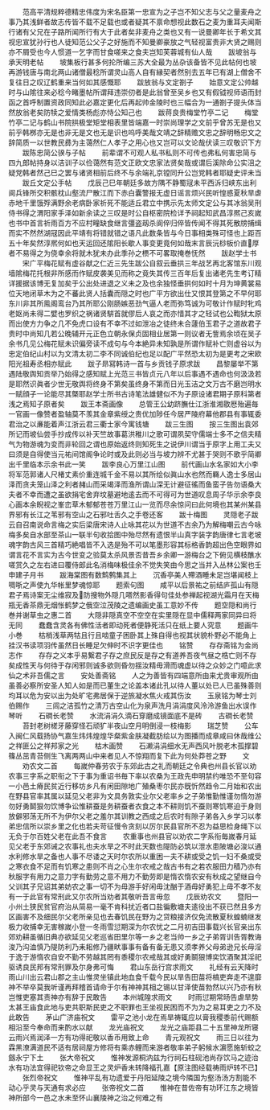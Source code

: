 <!-- { "loadSidebar": true } -->
　　范高平清规粹德精忠伟度为宋名臣第一忠宣为之子岂不知父志与父之量麦舟之事乃其浅鲜者故志传皆不载不足载也或者疑其不禀命想视此数石之麦为重耳夫闻斯行诸有父兄在子路所闻所行有大于此者矣非麦舟之类也又有一说曼卿年长于希文其视忠宣犹孙行也人徒知范公父子之好施而不知曼卿豪放之气轻视富贵非大贤之赐则亦不屑受也今人惯道一乞字而甘食嗟来之食夫岂知芙蓉城有仙人哉
　　跋坡翁与承天明老帖
　　坡集板行甚多何抡所编三苏大全最为丛杂该备皆不见此帖何也坡再游钱唐与南北两山诸僧最稔所谓灵山高人自有縁契者然别去五年已有湖上僧舍不复往日之叹辽鹤重来当何如其感慨耶
　　跋放翁与文定劄子
　　始意文定公帅越时与山隂往来必稔今睹墨帖所谓拜违崇仞者是此翁曾至吴乡也又有假钺视师语而封函之首呼制置资政同知此必嘉定更化后再起帅金陵时也三幅合为一通劄子提头体当然放翁老矣防犊之爱情类杨彪亦恃公知己也
　　跋蒋良贵梅堂竹亭二记
　　梅堂竹亭二记与鹤山书院拱极堂矩堂相表里皆端嘉一时崇尚理学之文前乎曾苏无是也又前乎韩桞亦无是也非无是文也无是识也呜呼美哉文靖之辞精赡文忠之辞明畅忠文之辞简质一以世教民彞为主蔼然仁人孝子之用心也又岂可以文论哉伏读三叹敬识下方
　　跋陈忠简公骙与子帖
　　前辈谓不可观人私书私则不可传也弗私何害忠简与四九郎帖持身以洁训子以俭蔼然有范文正欧文忠家法贤矣哉或谓后溪除命公实沮之疑党韩者然己巳之罢与诸贤相前后终不与余端礼京镗同升公岂党韩者耶疑史评未当
　　跋丘文定公手帖
　　戊辰己巳年朝廷多故方隅不静蜀冦未平西泝归峡东出利阆兵锋所交积骸枕山壑流尸散江而下赤白囊警报无虚日谣言烦兴民听惶惑夏秋旱虐赤地千里饿殍满野余老病卧家祈死不能适丘君立中携示先太师文定公与其冰翁吴刑侍书得之渭阳家手泽如新余读之三叹是时公自枢密院检详予祠起知武昌淳熈己亥嵗也书中首言祈雨百方不应村疃缺食继言彊盗刼杀阆倅归倅皆传闻不得其死散牓捕缉而实不然然湖冦因此平靖有将错就错之语凡此数条皆与今日事相类殊可怪也上距百五十年矣然淳熈何如也天运回还隂阳长歇人事变更竟何如哉末言辰沅桫板价直厚者不易得之为侥幸余将就木犹未办此季孙之槚不可畧取掩巻怃然
　　跋赵学士书
　　宋广平梅花赋有虚谷献之仁近三先生跋公自叙云垂拱三年战艺再北客馆东川观墙隂梅花托根非所感而作赋皮袭美见而称之竟失其传三百年后复出诸老先生考订精详援据该博无复加矣于公出处进退之义未之及也余独怪垂拱何如时十月为坤黄裳易位天地闭草木为之不蕃此贤人括囊而隠之时也广平方欲出仕又恨其登第之不早何耶东川非其所鳯阁鸾台乃其所耶公刚肠嫉恶劲气逼人老而弥笃诚为可敬计作赋时牝鸡老妪尚未得二嬖也罗织之祸诸贤騈首就僇后人哀之而亦惜其才之轻试也公鞫狱太原而出使方力争之几不免虎口设有不幸不过如泄冶之徒终未合蘧伯玉君子之道故君子贵时中尚知几若公晚辅开元正色立朝永保贞固相业居第一则议者无訾焉余顷在吴子余书几见公梅花赋未识偏旁读不成句与今本絶异未知孰是所谓作赋补亡则虚谷以为忠定伯纪山村以为文清太初二李不同诚伯纪也足以配广平然恐太初为是更考之宋欧阳光祖寿丞相亦赋此
　　跋子昻冩韩诗一首与乡贡钱子原求跋
　　昌黎屡举不第遇陆敬舆知贡举乃始得之感知赋上光范三书皆贞元八年以后事遇不遇命也何汲汲若是耶然识眞者少世无敬舆将终身不第矣虽终身不第而日光玉洁之文万古不磨岂明水一赋顔子一论能尽其槩耶赵学士所书古诗笔法雄健似不为子原设诸君期子原科第者浅之焉知子原者矣
　　跋王本斋画像
　　总管王公幼跻膴仕江浙淮湘敭厯殆遍毎一官画一像赞者盈轴莫不羡其金章紫绶之贵优加陟任今居严陵府幕他郡县有事辄委君治之以亷能着声江浙云君三衢士家今寓钱塘
　　跋三生图
　　按三生图出袁郊所记而坡仙尝手抄成传以补天竺故事葛洪稚川之歌可谓夙契守儒端士多不之信夫精气为物游魂为变而非轮回之谓也原始返终则知死生之说伊川谓当于原字上用工夫又曰须是自得使当元祐间馆阁争论时或及此则必当与坡力辨不尤甚于哭则不歌乎简卿出千里临本示余书此一笑
　　跋李良心万里江山图
　　前代画山水名家如大小李将军范郭诸人尺楮丈素价重连城千金不易以其所绘似眞山水也然而羇人逸士多居山泽而贪夫笼山泽之利者赭山而采竭泽而渔所谓山深无计避征徭而鱼蛮子告勿语桑大夫者不幸而遭之虽欲捐宅舍弃坟墓避地逺去而不可得可为世道叹息周子华示余李良心画本余睨视之峯峦草木郁郁苍苍万里江山一览而尽余惊问曰此何境也其某州某县界邪有长江之苇邪有空山之石邪吐舌久之手卷还客
　　跋十梅图
　　灵隠老子跋云自召南说命言梅之实后梁唐宋诗人止咏其花以为世道不古余乃为解梅嘲云古今咏梅多矣自水部至茶山一联半句收拾图中殆尽然有遗恨半山真字装字韵唐律七言老坡魂字韵古风三首精巧絶唱皆不入选是殆不可以笔墨形容其标格香韵超出色空眼界如谓言花不言实为古今世变之验莫太杀风景否昔吾乡余卿一游梅台之下俯见横枝醮水嗟赏久之左右进曰覆侍郎此名消梅味极佳余不觉失笑由今思之当并入丛林公案也壬申建子月书
　　跋海棠图有数鹪鹩集其上
　　沉香亭美人殢酒睡未足岂堪闻枝上啁哳之声使九华帐里梦魂惊耶
　　题索句图
　　咸平以后景祐之前结庐孤山有隠君子焉诗案无尘维寂及防搜物外隠几嗒然影香得句佳处参禅起视湖光霜月在天梅瓶无香茶鼎无烟怅鹤梦之俄空泣茂陵之遗编画史虽工意妙不传
　　题空隠和尚行巻并谢草虫之惠二首
　　大隠非隠真空不空空在实里隠在显中儒释两家同异曰将无同
　　蠢蠢含灵各有佛性活者即动死者便静死活只在纸上要人究意
　　题画牛小巻
　　枯梢浅草两牯且行且啮童子困卧其上殊自得也视其状貌朴野必不能角上挂汉书读项羽传虽然日长睡足欠伸时不识字更佳也
　　铭赞
　　存存斋铭为金尚志作
　　存存之义本乎易繋君子存之庶民反是存之有道养吾夜气昼之梏亡则不存矣成性天与何待于存闲邪则诚多欲则昏勿揺汝精毋滑而魂虚以待之众妙之门噫此求仙之术非吾儒之言
　　安处善斋铭
　　人之为善皆有四端意所由来尤贵审观所由虽善必察所安圣人知人如是而已董生之论盖本诸此孔以待人董以处已人已虽殊善则均耳以危为安以出为处旷宅弗居保于逆旅凝水焦火戒其伤汝
　　玉泉铭为琴士刘伯赐作
　　三闾之洁孤竹之清万古空山化为泉声洗月涓涓度风泠泠游鱼出水误作琴听
　　石磵长老赞
　　水流涓涓久滴石穿磨成镜面底不是砖
　　古磵长老赞
　　苔封老树槎牙藤穿怪石顽犷半夜山空月明倒浸一枝梅影
　　瑞芝赞
　　公车入闽仁风载扬协气嘉生炜炜煌煌华粲紫金肤凝截肪绘以为图播而成章咸曰休哉维公之祥匪公之祥邦家之光
　　枯木画赞
　　石濑涓涓细水无声西风叶脱老木孤撑碧篠丛茁青苔侧生飞离两两山中来者见人不惊翔而复下此为何处莽苍之野
　　文
　　劝农文二首
　　每嵗仲春劳农于东郊此古之礼而朝廷之令典也州县长官以劝农事三字系之职衔之下于事为重诏书毎下率以农桑为王政先申明禁约唯恐不至句容一小邑土瘠民贫近行移坊乡凡有闲田隙地广殖桑枣尔民亦旣忻然趋令二月始和农出在野县官率其属以延见父老非为文具务敦实业尔父老率乡之子弟惟勤惟谨勿惰勿游勿好勇鬬狠勿饮博争讼惟耕蚕是务耕蚕者衣食之本不耕则饥不蚕则寒饥寒迫于身则放僻邪荡无所不为伊尔父老之羞尔其训教之西成之后农时有隙子弟各入乡学习以孝弟忠信所以崇乡里之化也若夫苛征慢令贪刻以厉尔民县官所不忍为益思检身绳下以无负于尔百姓父老在此吾不食言
　　农重事也州县官以劝农二字系衔毎嵗春月延见父老于东郊诫之农事礼也夫水旱之不时此天数也隄防必筑以泄水患陂塘必浚以通水利修水旱之备也人事不尽诿之天时尔农所以重困一夫不耕或受之饥一妇不桑或受之寒衣食不足而有饥寒之患则不肖之心生尔农戒之哉古书有之若农服田力穑乃亦有秋服字有用力之意力字有勤劳之意不用力不勤劳即是惰农惰农安有秋成之望继自今父训其子兄诏其弟妨农之事一切不为毋游手好闲毋沈酗于酒毋好勇犯上毋不孝不友有一于此官有常刑此又尔农所当劝者其敬听吾言毋忽
　　戊辰劝农文
　　暨阳一小州土狭民贫官府治从简易一毫不肯科扰近者口盐徧敷塘夫逺役出不获已然且多方区画害不及细民尔父老所亲见也去春饥民在野为之贷粮接济仅免流散夏秋蝗蝻继发极力收捕幸无害稼嵗小登一冬雨雪愆期深为尔农忧之二月初吉田事载兴长官亲出东郊劝耕虽循旧典亦欲延见父老巡省田里尔等一乡之老当帅一乡之子弟胥训告胥教诲浚乃沟洫慎乃隄防利乃耒耜修乃疆畎事事有备有备无患又须孝养父母弟逊兄长毋淫于逸于游惰农自安不勤不劳越其罔有黍稷尔农戒哉其或好勇鬬狠博奕饮酒聚其淫祀驱诱良民邦有常刑罪及尔身弗可悔
　　君山东岳行宫求雨文
　　礼经有云天降时雨山川出云君山郡之主山惟灵坐镇此地血食千载今民以旱告田苗将槁吏奔走不遑靡神不举卒莫我听谨再拜稽首请命于尔有神神其相之锡以甘泽使苗勃然以兴乃亦有秋岂惟吏塞其责神亦有辞于民敢告
　　本州城隍求雨文
　　时雨愆期常旸告虐旱势太甚王庙食此地与吏共职斯民吏之不职罪也王坐视民困而不为为之易耳吏之力不及此敢告
　　茅山广济庙祝文
　　雷平之池小龙在焉旱祷辄应以膏我稷黍前代赐额相沿至今奉命而来酌水以献
　　龙光庙祝文
　　龙光之庙距县二十五里神龙所寝云雨兴焉润泽一方有功得祀敬以香币用致上命
　　青元观祝文
　　雨三日以往为霖黑潦满道民不适有居祠屋方修将有乘赤鲤而来游者敬率弟子躬候水濵愿施斩蛟之劔永宁下土
　　张大帝祝文
　　惟神发源桐汭兹为行祠石柱砚池尚存饮马之迹治水有功法宜得祀钦帝之命显王之灵炉香未转降福孔嘉【原注图经载祷雨炉转不已】
　　张烈帝祝文
　　惟神平乱有功遗爱于丹阳延陵之境今隣国为壑汤汤方割能不动心乎灵与天通有求必应
　　张帝祝文二首
　　惟神在昔佐帝有功环江东之境皆神所部今一邑之水未至怀山襄陵神之治之何难之有
